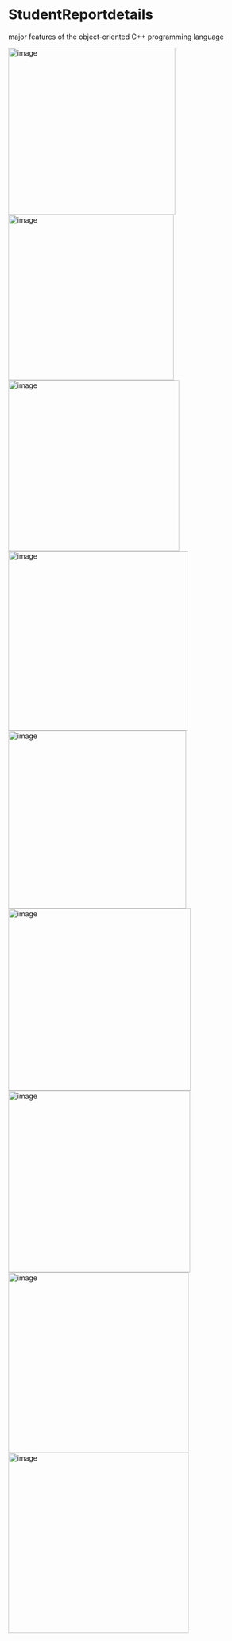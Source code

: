 # StudentReportdetails
major features of the object-oriented C++ programming  language

<img width="336" alt="image" src="https://github.com/siddartha-004/StudentReportdetails/assets/113697558/8ff58819-18aa-4846-a902-b5c1e9d70c25">
<img width="333" alt="image" src="https://github.com/siddartha-004/StudentReportdetails/assets/113697558/c5de0457-7be6-4ba0-89ff-4be952eb36c0">
<img width="344" alt="image" src="https://github.com/siddartha-004/StudentReportdetails/assets/113697558/c34ee6c6-b597-4fbf-bba9-aa2aec72973a">
<img width="362" alt="image" src="https://github.com/siddartha-004/StudentReportdetails/assets/113697558/9a2c01f4-5ae7-4c0b-beb1-d6e4a9b2f71a">
<img width="358" alt="image" src="https://github.com/siddartha-004/StudentReportdetails/assets/113697558/19157a37-b9b6-4a63-a3db-9dd49ad43297">
<img width="367" alt="image" src="https://github.com/siddartha-004/StudentReportdetails/assets/113697558/3422d1af-d137-444f-a89b-8a2997393160">
<img width="366" alt="image" src="https://github.com/siddartha-004/StudentReportdetails/assets/113697558/2b4bbe16-6124-40bd-aaa9-f905c4be6775">
<img width="363" alt="image" src="https://github.com/siddartha-004/StudentReportdetails/assets/113697558/4b9c9283-dc78-49f8-a48f-31c85fc76916">
<img width="363" alt="image" src="https://github.com/siddartha-004/StudentReportdetails/assets/113697558/b4d56cbb-f26e-405b-9d22-802a9714f7f6">











